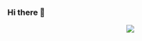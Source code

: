 ### Hi there 👋

<p align="center">
    <a href="https://hits.sh/github.com/acadbek/">
        <img src="https://hits.sh/github.com/acadbek.svg?view=today-total&label=Asad's%20Viewers%20(today%20%2F%20total)&extraCount=1000&color=000000&labelColor=000000&logo=vercel">
  </a>
</p>
